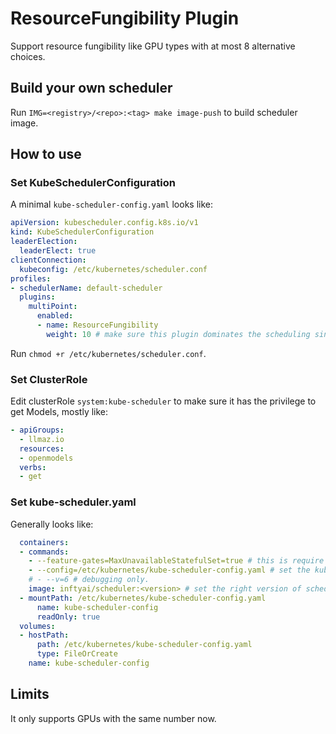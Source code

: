 # ResourceFungibility Plugin

Support resource fungibility like GPU types with at most 8 alternative choices.

## Build your own scheduler

Run `IMG=<registry>/<repo>:<tag> make image-push` to build scheduler image.

## How to use

### Set KubeSchedulerConfiguration

A minimal `kube-scheduler-config.yaml` looks like:

```yaml
apiVersion: kubescheduler.config.k8s.io/v1
kind: KubeSchedulerConfiguration
leaderElection:
  leaderElect: true
clientConnection:
  kubeconfig: /etc/kubernetes/scheduler.conf
profiles:
- schedulerName: default-scheduler
  plugins:
    multiPoint:
      enabled:
      - name: ResourceFungibility
        weight: 10 # make sure this plugin dominates the scheduling since GPU is scarce
```

Run `chmod +r /etc/kubernetes/scheduler.conf`.

### Set ClusterRole

Edit clusterRole `system:kube-scheduler` to make sure it has the privilege to get Models, mostly like:

```yaml
- apiGroups:
  - llmaz.io
  resources:
  - openmodels
  verbs:
  - get
```

### Set kube-scheduler.yaml

Generally looks like:

```yaml
  containers:
  - commands:
    - --feature-gates=MaxUnavailableStatefulSet=true # this is require by lws
    - --config=/etc/kubernetes/kube-scheduler-config.yaml # set the kube-scheduler-config.yaml
    # - --v=6 # debugging only.
    image: inftyai/scheduler:<version> # set the right version of scheduler image
  - mountPath: /etc/kubernetes/kube-scheduler-config.yaml
      name: kube-scheduler-config
      readOnly: true
  volumes:
  - hostPath:
      path: /etc/kubernetes/kube-scheduler-config.yaml
      type: FileOrCreate
    name: kube-scheduler-config
```

## Limits

It only supports GPUs with the same number now.
